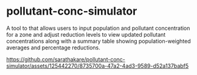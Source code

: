 # pollutant-conc-simulator
A tool to that allows users to input population and pollutant concentration for a zone and adjust reduction levels to view updated pollutant concentrations along with a summary table showing population-weighted averages and percentage reductions.


https://github.com/sarathakare/pollutant-conc-simulator/assets/125442270/8735700a-47a2-4ad3-9589-d52a137babf5

